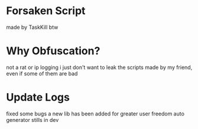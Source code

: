 # Forsaken Script
made by TaskKill btw

# Why Obfuscation?
not a rat or ip logging
i just don't want to leak the scripts made by my friend, even if some of them are bad

# Update Logs
fixed some bugs
a new lib has been added for greater user freedom
auto generator stills in dev
